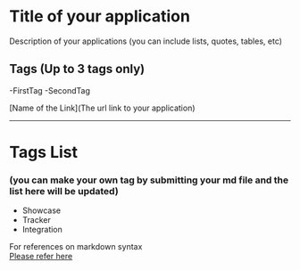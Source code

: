 # Title of your application 

Description of your applications (you can include lists, quotes, tables, etc)  

## Tags (Up to 3 tags only)  
-FirstTag
-SecondTag

[Name of the Link](The url link to your application) 

***  
# Tags List  
### (you can make your own tag by submitting your md file and the list here will be updated)  
- Showcase
- Tracker
- Integration
      
For references on markdown syntax  
[Please refer here](https://www.markdownguide.org/basic-syntax/)
